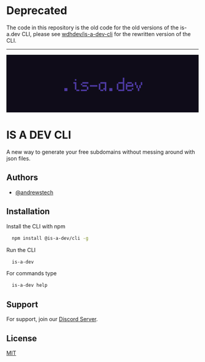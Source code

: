 # Deprecated
The code in this repository is the old code for the old versions of the is-a.dev CLI, please see [wdhdev/is-a-dev-cli](https://github.com/wdhdev/is-a-dev-cli) for the rewritten version of the CLI.

---

![Logo](https://raw.githubusercontent.com/is-a-dev/register/main/media/banner.png)


# IS A DEV CLI

A new way to generate your free subdomains without messing around with json files.



## Authors

- [@andrewstech](https://www.github.com/andrewstech)


## Installation

Install the CLI with npm

```bash
  npm install @is-a-dev/cli -g
```

Run the CLI 

```bash
  is-a-dev
```

For commands type
```bash
  is-a-dev help
```
## Support

For support, join our [Discord Server](https://discord.gg/PZCGHz4RhQ).


## License

[MIT](https://choosealicense.com/licenses/mit/)

